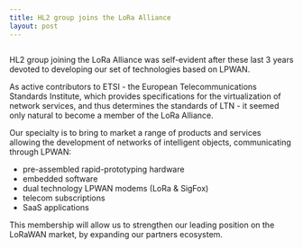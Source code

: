 ```yaml
---
title: HL2 group joins the LoRa Alliance
layout: post
---
```


<span class="image featured post"><img src="{{ site.baseurl }}/assets/images/lora-alliance.jpg" alt="" /></span>
<p>HL2 group joining the LoRa Alliance was self-evident after these last 3 years devoted to developing our set of technologies based on LPWAN.</p>

<p>As active contributors to ETSI - the European Telecommunications Standards Institute, which provides specifications for the virtualization of network services, and thus determines the standards of LTN - it seemed only natural to become a member of the LoRa Alliance.</p>

<p>Our specialty is to bring to market a range of products and services allowing the development of networks of intelligent objects, communicating through LPWAN:
<ul>
  <li>pre-assembled rapid-prototyping hardware</li>
  <li>embedded software</li>
  <li>dual technology LPWAN modems (LoRa & SigFox)</li>
  <li>telecom subscriptions</li>
  <li>SaaS applications</li>
</ul>
</p>
<p>This membership will allow us to strengthen our leading position on the LoRaWAN market, by expanding our partners ecosystem.</p>
